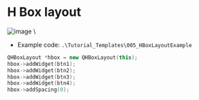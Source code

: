 # H Box layout
![image](../../Tutorial_img/hbox.png) \
- Example code: ``.\Tutorial_Templates\005_HBoxLayoutExample`` 
``` Cpp
QHBoxLayout *hbox = new QHBoxLayout(this);
hbox->addWidget(btn1);
hbox->addWidget(btn2);
hbox->addWidget(btn3);
hbox->addWidget(btn4);
hbox->addSpacing(0);
```
